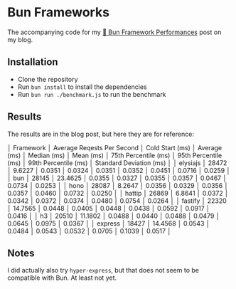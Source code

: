 # Bun Frameworks

The accompanying code for my [🧄 Bun Framework Performances](https://bobalazek.com/blog/0004-bun-frameworks) post on my blog.

## Installation

* Clone the repository
* Run `bun install` to install the dependencies
* Run `bun run ./benchmark.js` to run the benchmark

## Results

The results are in the blog post, but here they are for reference:

│ Framework │ Average Reqests Per Second │ Cold Start (ms) │ Average (ms) │ Median (ms) │ Mean (ms) │ 75th Percentile (ms) │ 95th Percentile (ms) │ 99th Percentile (ms) │ Standard Deviation (ms) │
│ elysiajs  │ 28472                      │ 9.6227          │ 0.0351       │ 0.0324      │ 0.0351    │ 0.0352               │ 0.0451               │ 0.0716               │ 0.0259                  │
│ bun       │ 28145                      │ 23.4625         │ 0.0355       │ 0.0327      │ 0.0355    │ 0.0357               │ 0.0467               │ 0.0734               │ 0.0253                  │
│ hono      │ 28087                      │ 8.2647          │ 0.0356       │ 0.0329      │ 0.0356    │ 0.0357               │ 0.0460               │ 0.0732               │ 0.0250                  │
│ hattip    │ 26869                      │ 6.8641          │ 0.0372       │ 0.0342      │ 0.0372    │ 0.0374               │ 0.0480               │ 0.0754               │ 0.0264                  │
│ fastify   │ 22320                      │ 14.7565         │ 0.0448       │ 0.0405      │ 0.0448    │ 0.0438               │ 0.0592               │ 0.0917               │ 0.0416                  │
│ h3        │ 20510                      │ 11.1802         │ 0.0488       │ 0.0440      │ 0.0488    │ 0.0479               │ 0.0645               │ 0.0975               │ 0.0367                  │
│ express   │ 18427                      │ 14.4568         │ 0.0543       │ 0.0484      │ 0.0543    │ 0.0532               │ 0.0705               │ 0.1039               │ 0.0517                  │

## Notes

I did actually also try `hyper-express`, but that does not seem to be compatible with Bun. At least not yet.
